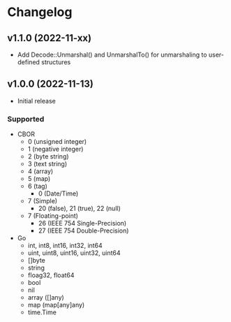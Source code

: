 # Changelog

## v1.1.0 (2022-11-xx)
- Add Decode::Unmarshal() and UnmarshalTo() for unmarshaling to user-defined structures

## v1.0.0 (2022-11-13)
- Initial release  
###  Supported
- CBOR
  - 0 (unsigned integer)
  - 1 (negative integer)
  - 2 (byte string)
  - 3 (text string)
  - 4 (array)
  - 5 (map)
  - 6 (tag)
    - 0 (Date/Time)
  - 7 (Simple)
    - 20 (false), 21 (true), 22 (null)
  - 7 (Floating-point)
    - 26 (IEEE 754 Single-Precision)
    - 27 (IEEE 754 Double-Precision)
- Go
  - int, int8, int16, int32, int64
  - uint, uint8, uint16, uint32, uint64
  - []byte
  - string
  - floag32, float64
  - bool
  - nil
  - array ([]any)
  - map (map[any]any)
  - time.Time
